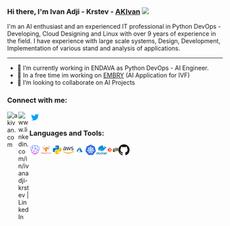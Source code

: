 ### Hi there, I'm Ivan Adji - Krstev - [AKIvan](https://akivan.com) <img src="https://media.giphy.com/media/hvRJCLFzcasrR4ia7z/giphy.gif" width="25px">

I'm an AI enthusiast and an experienced IT professional in Python DevOps - Developing, Cloud Designing and Linux with over 9 years of experience in the field. 
I have experience with large scale systems, Design, Development, Implementation of various stand and analysis of applications. 

---

- 🔭 I’m currently working in ENDAVA as Python DevOps - AI Engineer.
- 🌱 In a free time im working on [EMBRY](https://embryai.com) (AI Application for IVF)
- 👯 I’m looking to collaborate on AI Projects


### Connect with me:

[<img align="left" alt="akivan.com" width="26px" src="https://www.flaticon.com/premium-icon/icons/svg/3308/3308395.svg" />](https://akivan.com)
[<img align="left" alt="www.linkedin.com/in/ivanadji-krstev | LinkedIn" width="26px" src="https://content.linkedin.com/content/dam/me/business/en-us/amp/brand-site/v2/bg/LI-Bug.svg.original.svg" />](https://linkedin.com/in/ivanadji-krstev)
[<img align="left" alt="https://twitter.com/IvanAdjiKrstev | Twitter" width="26px" src="https://raw.githubusercontent.com/github/explore/78df643247d429f6cc873026c0622819ad797942/topics/twitter/twitter.png" />](https://twitter.com/IvanAdjiKrstev)

<br />

### Languages and Tools:
[<img align="left" alt="AI" width="26px" src="https://raw.githubusercontent.com/AKIvan/AKIvan/master/icons/ai.png" />](AI)
[<img align="left" alt="Tensorflow" width="26px" src="https://raw.githubusercontent.com/github/explore/80688e429a7d4ef2fca1e82350fe8e3517d3494d/topics/tensorflow/tensorflow.png" />](Tensorflow)
[<img align="left" alt="Python" width="26px" src="https://raw.githubusercontent.com/AKIvan/AKIvan/master/icons/python.png" />](Python)
[<img align="left" alt="AWS" width="26px" src="https://raw.githubusercontent.com/AKIvan/AKIvan/master/icons/aws.png" />](AWS)
[<img align="left" alt="Azure" width="26px" src="https://raw.githubusercontent.com/github/explore/78df643247d429f6cc873026c0622819ad797942/topics/azure/azure.png" />](Azure)
[<img align="left" alt="Kubernetes" width="26px" src="https://raw.githubusercontent.com/github/explore/78df643247d429f6cc873026c0622819ad797942/topics/kubernetes/kubernetes.png" />](Kubernetes)
[<img align="left" alt="Docker" width="26px" src="https://raw.githubusercontent.com/github/explore/78df643247d429f6cc873026c0622819ad797942/topics/docker/docker.png" />](Docker)
[<img align="left" alt="Git" width="26px" src="https://raw.githubusercontent.com/github/explore/80688e429a7d4ef2fca1e82350fe8e3517d3494d/topics/git/git.png" />](git)
[<img align="left" alt="GitHub" width="26px" src="https://raw.githubusercontent.com/github/explore/78df643247d429f6cc873026c0622819ad797942/topics/github/github.png" />](GitHub)

<br />
<br />

